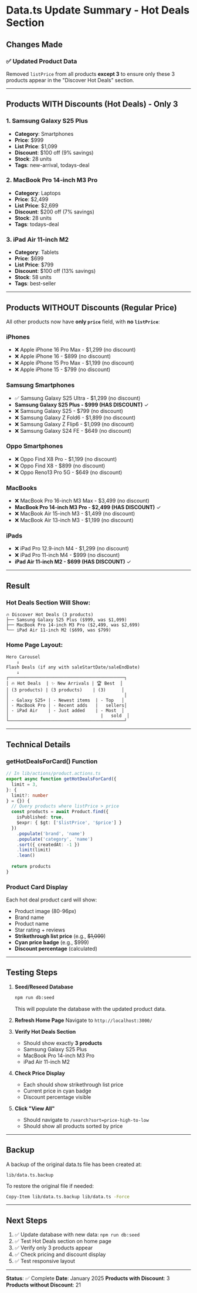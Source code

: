 # Data.ts Update Summary - Hot Deals Section

## Changes Made

### ✅ Updated Product Data
Removed `listPrice` from all products **except 3** to ensure only these 3 products appear in the "Discover Hot Deals" section.

---

## Products WITH Discounts (Hot Deals) - Only 3

### 1. Samsung Galaxy S25 Plus
- **Category**: Smartphones
- **Price**: $999
- **List Price**: $1,099
- **Discount**: $100 off (9% savings)
- **Stock**: 28 units
- **Tags**: new-arrival, todays-deal

### 2. MacBook Pro 14-inch M3 Pro
- **Category**: Laptops
- **Price**: $2,499
- **List Price**: $2,699
- **Discount**: $200 off (7% savings)
- **Stock**: 28 units
- **Tags**: todays-deal

### 3. iPad Air 11-inch M2
- **Category**: Tablets
- **Price**: $699
- **List Price**: $799
- **Discount**: $100 off (13% savings)
- **Stock**: 58 units
- **Tags**: best-seller

---

## Products WITHOUT Discounts (Regular Price)

All other products now have **only `price`** field, with **no `listPrice`**:

### iPhones
- ❌ Apple iPhone 16 Pro Max - $1,299 (no discount)
- ❌ Apple iPhone 16 - $899 (no discount)
- ❌ Apple iPhone 15 Pro Max - $1,199 (no discount)
- ❌ Apple iPhone 15 - $799 (no discount)

### Samsung Smartphones
- ✅ Samsung Galaxy S25 Ultra - $1,299 (no discount)
- **Samsung Galaxy S25 Plus - $999 (HAS DISCOUNT)** ✓
- ❌ Samsung Galaxy S25 - $799 (no discount)
- ❌ Samsung Galaxy Z Fold6 - $1,899 (no discount)
- ❌ Samsung Galaxy Z Flip6 - $1,099 (no discount)
- ❌ Samsung Galaxy S24 FE - $649 (no discount)

### Oppo Smartphones
- ❌ Oppo Find X8 Pro - $1,199 (no discount)
- ❌ Oppo Find X8 - $899 (no discount)
- ❌ Oppo Reno13 Pro 5G - $649 (no discount)

### MacBooks
- ❌ MacBook Pro 16-inch M3 Max - $3,499 (no discount)
- **MacBook Pro 14-inch M3 Pro - $2,499 (HAS DISCOUNT)** ✓
- ❌ MacBook Air 15-inch M3 - $1,499 (no discount)
- ❌ MacBook Air 13-inch M3 - $1,199 (no discount)

### iPads
- ❌ iPad Pro 12.9-inch M4 - $1,299 (no discount)
- ❌ iPad Pro 11-inch M4 - $999 (no discount)
- **iPad Air 11-inch M2 - $699 (HAS DISCOUNT)** ✓

---

## Result

### Hot Deals Section Will Show:
```
🔥 Discover Hot Deals (3 products)
├── Samsung Galaxy S25 Plus ($999, was $1,099)
├── MacBook Pro 14-inch M3 Pro ($2,499, was $2,699)
└── iPad Air 11-inch M2 ($699, was $799)
```

### Home Page Layout:
```
Hero Carousel
    ↓
Flash Deals (if any with saleStartDate/saleEndDate)
    ↓
┌────────────────────────────────────────────┐
│ 🔥 Hot Deals  | ✨ New Arrivals | 🏆 Best  │
│ (3 products) | (3 products)    | (3)      │
│                                            │
│ - Galaxy S25+ | - Newest items  | - Top   │
│ - MacBook Pro | - Recent adds   |   sellers│
│ - iPad Air    | - Just added    | - Most  │
│                                   |   sold  │
└────────────────────────────────────────────┘
```

---

## Technical Details

### getHotDealsForCard() Function
```typescript
// In lib/actions/product.actions.ts
export async function getHotDealsForCard({
  limit = 3,
}: {
  limit?: number
} = {}) {
  // Query products where listPrice > price
  const products = await Product.find({ 
    isPublished: true,
    $expr: { $gt: ['$listPrice', '$price'] }
  })
    .populate('brand', 'name')
    .populate('category', 'name')
    .sort({ createdAt: -1 })
    .limit(limit)
    .lean()
  
  return products
}
```

### Product Card Display
Each hot deal product card will show:
- Product image (80-96px)
- Brand name
- Product name
- Star rating + reviews
- **Strikethrough list price** (e.g., ~~$1,099~~)
- **Cyan price badge** (e.g., $999)
- **Discount percentage** (calculated)

---

## Testing Steps

1. **Seed/Reseed Database**
   ```bash
   npm run db:seed
   ```
   This will populate the database with the updated product data.

2. **Refresh Home Page**
   Navigate to `http://localhost:3000/`

3. **Verify Hot Deals Section**
   - Should show exactly **3 products**
   - Samsung Galaxy S25 Plus
   - MacBook Pro 14-inch M3 Pro
   - iPad Air 11-inch M2

4. **Check Price Display**
   - Each should show strikethrough list price
   - Current price in cyan badge
   - Discount percentage visible

5. **Click "View All"**
   - Should navigate to `/search?sort=price-high-to-low`
   - Should show all products sorted by price

---

## Backup

A backup of the original data.ts file has been created at:
```
lib/data.ts.backup
```

To restore the original file if needed:
```bash
Copy-Item lib/data.ts.backup lib/data.ts -Force
```

---

## Next Steps

1. ✅ Update database with new data: `npm run db:seed`
2. ✅ Test Hot Deals section on home page
3. ✅ Verify only 3 products appear
4. ✅ Check pricing and discount display
5. ✅ Test responsive layout

---

**Status**: ✅ Complete
**Date**: January 2025
**Products with Discount**: 3
**Products without Discount**: 21
